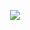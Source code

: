 <p align="center"> <a href="https://instagram.com/darlyn"><img align="center" src="https://cardgit.vercel.app/api?name=Hola,%20repositorio%20de%20en%20%creacion&description==Repositorio%20oficial%20de%20Delirius%20Bot&image=https://i.ibb.co/ZcPLKgK/darlyn-profile-programacion.jpg&usqp=CAU&backgroundColor=%23ecf0f1&instagram=darlyn&github=darlyn1234&pattern=ticTacToe&colorPattern=%23eaeaea&site="/></a> </p>

